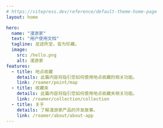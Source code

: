 ```yaml
---
# https://vitepress.dev/reference/default-theme-home-page
layout: home

hero:
  name: "漫游家"
  text: "用户使用文档"
  tagline: 足迹所至，皆为珍藏。
  image:
    src: /hello.png
    alt: 漫游家
features:
  - title: 地点收藏
    details: 此篇内容将指引您如何使用地点收藏的相关功能。
    link: /roamer/point/map
  - title: 收藏夹
    details: 此篇内容将指引您如何使用地点收藏夹相关功能。
    link: /roamer/collection/collection
  - title: 关于
    details: 了解漫游家产品的开发故事。
    link: /roamer/about/about-app
---
```


